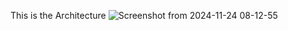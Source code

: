 This is the Architecture
![Screenshot from 2024-11-24 08-12-55](https://github.com/user-attachments/assets/20ea37ef-e43c-4d1d-aedb-bfb418c28f6c)
